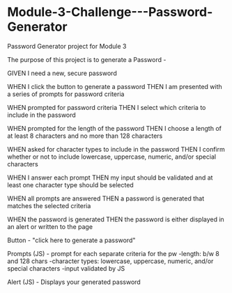 # Module-3-Challenge---Password-Generator
Password Generator project for Module 3

The purpose of this project is to generate a Password - 

GIVEN I need a new, secure password

WHEN I click the button to generate a password
THEN I am presented with a series of prompts for password criteria

WHEN prompted for password criteria
THEN I select which criteria to include in the password

WHEN prompted for the length of the password
THEN I choose a length of at least 8 characters and no more than 128 characters

WHEN asked for character types to include in the password
THEN I confirm whether or not to include lowercase, uppercase, numeric, and/or special characters

WHEN I answer each prompt
THEN my input should be validated and at least one character type should be selected

WHEN all prompts are answered
THEN a password is generated that matches the selected criteria

WHEN the password is generated
THEN the password is either displayed in an alert or written to the page

Button - "click here to generate a password"

Prompts (JS) - prompt for each separate criteria for the pw
	-length: b/w 8 and 128 chars
	-character types: lowercase, uppercase, numeric, and/or special characters
		-input validated by JS

Alert (JS) - Displays your generated password